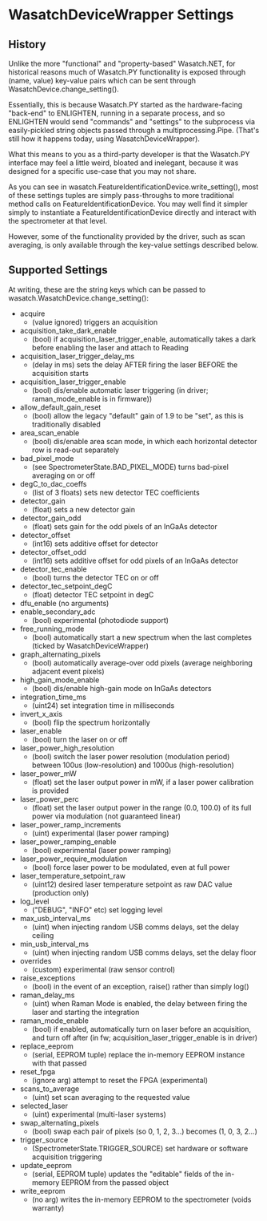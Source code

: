 # WasatchDeviceWrapper Settings

## History

Unlike the more "functional" and "property-based" Wasatch.NET, for historical
reasons much of Wasatch.PY functionality is exposed through (name, value) key-value
pairs which can be sent through WasatchDevice.change_setting().  

Essentially, this is because Wasatch.PY started as the hardware-facing "back-end"
to ENLIGHTEN, running in a separate process, and so ENLIGHTEN would send 
"commands" and "settings" to the subprocess via easily-pickled string objects
passed through a multiprocessing.Pipe.  (That's still how it happens today, using
WasatchDeviceWrapper).

What this means to you as a third-party developer is that the Wasatch.PY 
interface may feel a little weird, bloated and inelegant, because it was 
designed for a specific use-case that you may not share.

As you can see in wasatch.FeatureIdentificationDevice.write_setting(), most
of these settings tuples are simply pass-throughs to more traditional method
calls on FeatureIdentificationDevice.  You may well find it simpler simply
to instantiate a FeatureIdentificationDevice directly and interact with the
spectrometer at that level.

However, some of the functionality provided by the driver, such as scan 
averaging, is only available through the key-value settings described below.

## Supported Settings

At writing, these are the string keys which can be passed to 
wasatch.WasatchDevice.change_setting():

- acquire 
    - (value ignored) triggers an acquisition
- acquisition_take_dark_enable
    - (bool) if acquisition_laser_trigger_enable, automatically takes a dark before 
      enabling the laser and attach to Reading
- acquisition_laser_trigger_delay_ms 
    - (delay in ms) sets the delay AFTER firing the laser BEFORE the acquisition 
      starts
- acquisition_laser_trigger_enable 
    - (bool) dis/enable automatic laser triggering (in driver; raman_mode_enable is in firmware))
- allow_default_gain_reset 
    - (bool) allow the legacy "default" gain of 1.9 to be "set", as this is 
      traditionally disabled
- area_scan_enable 
    - (bool) dis/enable area scan mode, in which each horizontal detector row is 
      read-out separately
- bad_pixel_mode 
    - (see SpectrometerState.BAD_PIXEL_MODE) turns bad-pixel averaging on or off
- degC_to_dac_coeffs 
    - (list of 3 floats) sets new detector TEC coefficients
- detector_gain 
    - (float) sets a new detector gain
- detector_gain_odd 
    - (float) sets gain for the odd pixels of an InGaAs detector
- detector_offset 
    - (int16) sets additive offset for detector
- detector_offset_odd 
    - (int16) sets additive offset for odd pixels of an InGaAs detector
- detector_tec_enable 
    - (bool) turns the detector TEC on or off
- detector_tec_setpoint_degC 
    - (float) detector TEC setpoint in degC
- dfu_enable (no arguments)
- enable_secondary_adc 
    - (bool) experimental (photodiode support)
- free_running_mode 
    - (bool) automatically start a new spectrum when the last completes (ticked 
      by WasatchDeviceWrapper)
- graph_alternating_pixels 
    - (bool) automatically average-over odd pixels (average neighboring adjacent 
      event pixels)
- high_gain_mode_enable 
    - (bool) dis/enable high-gain mode on InGaAs detectors
- integration_time_ms 
    - (uint24) set integration time in milliseconds
- invert_x_axis 
    - (bool) flip the spectrum horizontally
- laser_enable 
    - (bool) turn the laser on or off
- laser_power_high_resolution 
    - (bool) switch the laser power resolution (modulation period) between 100us 
      (low-resolution) and 1000us (high-resolution)
- laser_power_mW 
    - (float) set the laser output power in mW, if a laser power calibration is 
      provided
- laser_power_perc 
    - (float) set the laser output power in the range (0.0, 100.0) of its full 
      power via modulation (not guaranteed linear)
- laser_power_ramp_increments 
    - (uint) experimental (laser power ramping)
- laser_power_ramping_enable 
    - (bool) experimental (laser power ramping)
- laser_power_require_modulation 
    - (bool) force laser power to be modulated, even at full power
- laser_temperature_setpoint_raw 
    - (uint12) desired laser temperature setpoint as raw DAC value (production only)
- log_level 
    - ("DEBUG", "INFO" etc) set logging level
- max_usb_interval_ms 
    - (uint) when injecting random USB comms delays, set the delay ceiling
- min_usb_interval_ms 
    - (uint) when injecting random USB comms delays, set the delay floor
- overrides 
    - (custom) experimental (raw sensor control)
- raise_exceptions 
    - (bool) in the event of an exception, raise() rather than simply log()
- raman_delay_ms
    - (uint) when Raman Mode is enabled, the delay between firing the laser and 
      starting the integration
- raman_mode_enable
    - (bool) if enabled, automatically turn on laser before an acquisition, and 
      turn off after (in fw; acquisition_laser_trigger_enable is in driver)
- replace_eeprom 
    - (serial, EEPROM tuple) replace the in-memory EEPROM instance with that passed
- reset_fpga 
    - (ignore arg) attempt to reset the FPGA (experimental)
- scans_to_average 
    - (uint) set scan averaging to the requested value
- selected_laser 
    - (uint) experimental (multi-laser systems)
- swap_alternating_pixels 
    - (bool) swap each pair of pixels (so 0, 1, 2, 3...) becomes (1, 0, 3, 2...)
- trigger_source 
    - (SpectrometerState.TRIGGER_SOURCE) set hardware or software acquisition 
      triggering
- update_eeprom 
    - (serial, EEPROM tuple) updates the "editable" fields of the in-memory 
      EEPROM from the passed object
- write_eeprom 
    - (no arg) writes the in-memory EEPROM to the spectrometer (voids warranty)
